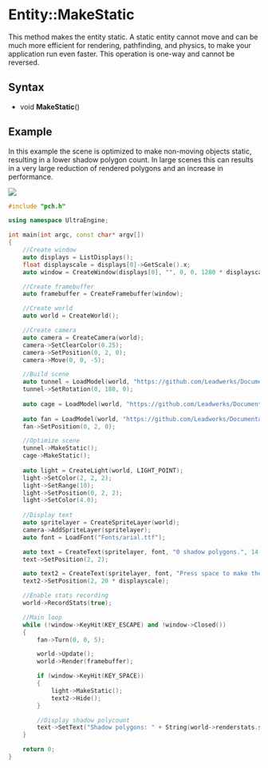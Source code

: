 # Entity::MakeStatic #
This method makes the entity static. A static entity cannot move and can be much more efficient for rendering, pathfinding, and physics, to make your application run even faster. This operation is one-way and cannot be reversed.

## Syntax ##
- void **MakeStatic**()

## Example ##
In this example the scene is optimized to make non-moving objects static, resulting in a lower shadow polygon count. In large scenes this can results in a very large reduction of rendered polygons and an increase in performance.

![](https://github.com/Leadwerks/Documentation/raw/master/Images/API_Entity_MakeStatic.gif)

```c++
#include "pch.h"

using namespace UltraEngine;

int main(int argc, const char* argv[])
{
    //Create window
    auto displays = ListDisplays();
    float displayscale = displays[0]->GetScale().x;
    auto window = CreateWindow(displays[0], "", 0, 0, 1280 * displayscale, 720 * displayscale);

    //Create framebuffer
    auto framebuffer = CreateFramebuffer(window);

    //Create world
    auto world = CreateWorld();

    //Create camera
    auto camera = CreateCamera(world);
    camera->SetClearColor(0.25);
    camera->SetPosition(0, 2, 0);
    camera->Move(0, 0, -5);

    //Build scene
    auto tunnel = LoadModel(world, "https://github.com/Leadwerks/Documentation/raw/master/Assets/Models/Underground/tunnel_t.glb");
    tunnel->SetRotation(0, 180, 0);
    
    auto cage = LoadModel(world, "https://github.com/Leadwerks/Documentation/raw/master/Assets/Models/Underground/fancage.glb");
    
    auto fan = LoadModel(world, "https://github.com/Leadwerks/Documentation/raw/master/Assets/Models/Underground/fanblades.glb");
    fan->SetPosition(0, 2, 0);

    //Optimize scene
    tunnel->MakeStatic();
    cage->MakeStatic();
    
    auto light = CreateLight(world, LIGHT_POINT);
    light->SetColor(2, 2, 2);
    light->SetRange(10);
    light->SetPosition(0, 2, 2);
    light->SetColor(4.0);
 
    //Display text
    auto spritelayer = CreateSpriteLayer(world);
    camera->AddSpriteLayer(spritelayer);
    auto font = LoadFont("Fonts/arial.ttf");

    auto text = CreateText(spritelayer, font, "0 shadow polygons.", 14.0 * displayscale);
    text->SetPosition(2, 2);

    auto text2 = CreateText(spritelayer, font, "Press space to make the light static.", 14.0 * displayscale);
    text2->SetPosition(2, 20 * displayscale);

    //Enable stats recording
    world->RecordStats(true);

    //Main loop
    while (!window->KeyHit(KEY_ESCAPE) and !window->Closed())
    {
        fan->Turn(0, 0, 5);

        world->Update();
        world->Render(framebuffer);

        if (window->KeyHit(KEY_SPACE))
        {
            light->MakeStatic();
            text2->Hide();
        }

        //Display shadow polycount
        text->SetText("Shadow polygons: " + String(world->renderstats.shadowpolygons));
    }

    return 0;
}
```
